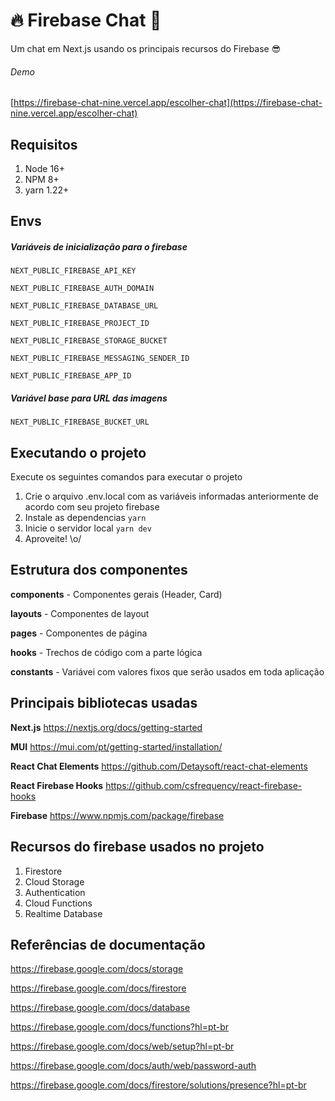 # 🔥 Firebase Chat 💬

Um chat em Next.js usando os principais recursos do Firebase 😎

###### Demo
[https://firebase-chat-nine.vercel.app/escolher-chat](https://firebase-chat-nine.vercel.app/escolher-chat)

## Requisitos

1. Node 16+
2. NPM 8+
3. yarn 1.22+


## Envs

##### Variáveis de inicialização para o firebase

`NEXT_PUBLIC_FIREBASE_API_KEY`

`NEXT_PUBLIC_FIREBASE_AUTH_DOMAIN`

`NEXT_PUBLIC_FIREBASE_DATABASE_URL`

`NEXT_PUBLIC_FIREBASE_PROJECT_ID`

`NEXT_PUBLIC_FIREBASE_STORAGE_BUCKET`

`NEXT_PUBLIC_FIREBASE_MESSAGING_SENDER_ID`

`NEXT_PUBLIC_FIREBASE_APP_ID`

##### Variável base para URL das imagens

`NEXT_PUBLIC_FIREBASE_BUCKET_URL`


## Executando o projeto

Execute os seguintes comandos para executar o projeto

1. Crie o arquivo .env.local com as variáveis informadas anteriormente de acordo com seu projeto firebase
2. Instale as dependencias `yarn`
3. Inicie o servidor local `yarn dev`
4. Aproveite! \o/


## Estrutura dos componentes

**components** - Componentes gerais (Header, Card)

**layouts** - Componentes de layout

**pages** - Componentes de página

**hooks** - Trechos de código com a parte lógica

**constants** - Variávei com valores fixos que serão usados em toda aplicação


## Principais bibliotecas usadas

**Next.js**
https://nextjs.org/docs/getting-started

**MUI**
https://mui.com/pt/getting-started/installation/

**React Chat Elements**
https://github.com/Detaysoft/react-chat-elements

**React Firebase Hooks**
https://github.com/csfrequency/react-firebase-hooks

**Firebase**
https://www.npmjs.com/package/firebase

## Recursos do firebase usados no projeto

1. Firestore
2. Cloud Storage
3. Authentication
4. Cloud Functions
5. Realtime Database

## Referências de documentação

https://firebase.google.com/docs/storage

https://firebase.google.com/docs/firestore

https://firebase.google.com/docs/database

https://firebase.google.com/docs/functions?hl=pt-br

https://firebase.google.com/docs/web/setup?hl=pt-br

https://firebase.google.com/docs/auth/web/password-auth

https://firebase.google.com/docs/firestore/solutions/presence?hl=pt-br
